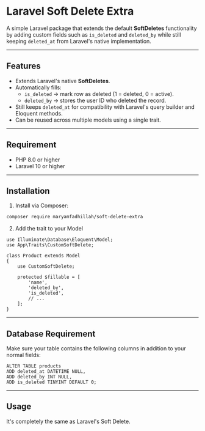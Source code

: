# Laravel Soft Delete Extra

A simple Laravel package that extends the default **SoftDeletes** functionality by adding custom fields such as `is_deleted` and `deleted_by` while still keeping `deleted_at` from Laravel's native implementation.

---

## Features

- Extends Laravel's native **SoftDeletes**.
- Automatically fills:
  - `is_deleted` → mark row as deleted (1 = deleted, 0 = active).
  - `deleted_by` → stores the user ID who deleted the record.
- Still keeps `deleted_at` for compatibility with Laravel's query builder and Eloquent methods.
- Can be reused across multiple models using a single trait.

---

## Requirement

- PHP 8.0 or higher
- Laravel 10 or higher

---

## Installation

1. Install via Composer:

```bash
composer require maryamfadhillah/soft-delete-extra
```

2. Add the trait to your Model

```
use Illuminate\Database\Eloquent\Model;
use App\Traits\CustomSoftDelete;

class Product extends Model
{
    use CustomSoftDelete;

    protected $fillable = [
        'name',
        'deleted_by',
        'is_deleted',
        // ...
    ];
}
```

----

## Database Requirement

Make sure your table contains the following columns in addition to your normal fields:

```
ALTER TABLE products
ADD deleted_at DATETIME NULL,
ADD deleted_by INT NULL,
ADD is_deleted TINYINT DEFAULT 0;
```

----

## Usage

It's completely the same as Laravel's Soft Delete.


